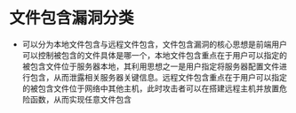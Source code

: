 # 文件包含漏洞分类
- 可以分为本地文件包含与远程文件包含，文件包含漏洞的核心思想是前端用户可以控制被包含的文件具体是哪一个，本地文件包含重点在于用户可以指定的被包含文件位于服务器本地，其利用思想之一是用户指定将服务器配置文件进行包含，从而泄露相关服务器关键信息。远程文件包含重点在于用户可以指定的被包含文件位于网络中其他主机，此时攻击者可以在搭建远程主机并放置危险函数，从而实现任意文件包含

